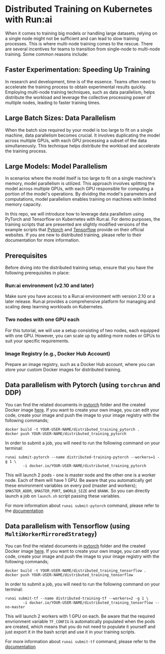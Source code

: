 # Distributed Training on Kubernetes with Run:ai

When it comes to training big models or handling large datasets, relying on a single node might not be sufficient and can lead to slow training processes. This is where multi-node training comes to the rescue. There are several incentives for teams to transition from single-node to multi-node training. Some common reasons include:

## Faster Experimentation: Speeding Up Training
In research and development, time is of the essence. Teams often need to accelerate the training process to obtain experimental results quickly. Employing multi-node training techniques, such as data parallelism, helps distribute the workload and leverage the collective processing power of multiple nodes, leading to faster training times.

## Large Batch Sizes: Data Parallelism
When the batch size required by your model is too large to fit on a single machine, data parallelism becomes crucial. It involves duplicating the model across multiple GPUs, with each GPU processing a subset of the data simultaneously. This technique helps distribute the workload and accelerate the training process.

## Large Models: Model Parallelism
In scenarios where the model itself is too large to fit on a single machine's memory, model parallelism is utilized. This approach involves splitting the model across multiple GPUs, with each GPU responsible for computing a portion of the model's operations. By dividing the model's parameters and computations, model parallelism enables training on machines with limited memory capacity.


In this repo, we will introduce how to leverage data parallelism using PyTorch and Tensorflow on Kubernetes with Run:ai. For demo purposes, the training scripts that are presented are slightly modified versions of the example scripts that [Pytorch](https://pytorch.org/tutorials/intermediate/ddp_series_multinode.html) and [Tensorflow](https://www.tensorflow.org/guide/distributed_training) provide on their official websites. If you are new to distributed training, please refer to their documentation for more information.

## Prerequisites

Before diving into the distributed training setup, ensure that you have the following prerequisites in place:

### Run:ai environment (v2.10 and later)
Make sure you have access to a Run:ai environment with version 2.10 or a later release. Run:ai provides a comprehensive platform for managing and scaling deep learning workloads on Kubernetes.
### Two nodes with one GPU each 
For this tutorial, we will use a setup consisting of two nodes, each equipped with one GPU. However, you can scale up by adding more nodes or GPUs to suit your specific requirements.
### Image Registry (e.g., Docker Hub Account)
Prepare an image registry, such as a Docker Hub account, where you can store your custom Docker images for distributed training.

## Data parallelism with Pytorch (using `torchrun` and DDP)

You can find the related documents in [pytorch](https://github.com/EkinKarabulut/distributed_training_with-Run-ai/tree/main/pytorch) folder and the created Docker image [here](https://hub.docker.com/repository/docker/ekink/distributed_training_pytorch/general). If you want to create your own image, you can edit your code, create your image and push the image to your image registry with the following commands; 

```
docker build -t YOUR-USER-NAME/distributed_training_pytorch .
docker push YOUR-USER-NAME/distributed_training_pytorch
```

In order to submit a job, you will need to run the following command on your terminal:

```
runai submit-pytorch --name distributed-training-pytorch --workers=1 -g 1 \
        -i docker.io/YOUR-USER-NAME/distributed_training_pytorch
```

This will launch 2 pods - one is master node and the other one is a worker node. Each of them will have 1 GPU. Be aware that you automatically get these environment variables on every pod (master and workers); `$MASTER_ADDR`, `$MASTER_PORT`, `$WORLD_SIZE` and `$RANK`. So you can directly launch a job on `launch.sh` script passing these variables.

For more information about `runai submit-pytorch` command, please refer to the [documentation](https://docs.run.ai/v2.10/Researcher/cli-reference/runai-submit-pytorch/)

## Data parallelism with Tensorflow (using `MultiWorkerMirroredStrategy`)

You can find the related documents in [pytorch](https://github.com/EkinKarabulut/distributed_training_with-Run-ai/tree/main/tensorflow) folder and the created Docker image [here](https://hub.docker.com/repository/docker/ekink/distributed_training_tensorflow/general). If you want to create your own image, you can edit your code, create your image and push the image to your image registry with the following commands; 

```
docker build -t YOUR-USER-NAME/distributed_training_tensorflow .
docker push YOUR-USER-NAME/distributed_training_tensorflow
```

In order to submit a job, you will need to run the following command on your terminal:

```
runai submit-tf --name distributed-training-tf --workers=2 -g 1 \
        -i docker.io/YOUR-USER-NAME/distributed_training_tensorflow --no-master
```

This will launch 2 workers with 1 GPU on each. Be aware that the required envrionment variable `TF_CONFIG` is automatically populated when the pods are created, which means that you do not need to populate it yourself and just export it in the bash script and use it in your training scripts.

For more information about `runai submit-tf` command, please refer to the [documentation](https://docs.run.ai/v2.10/Researcher/cli-reference/runai-submit-tf/)
